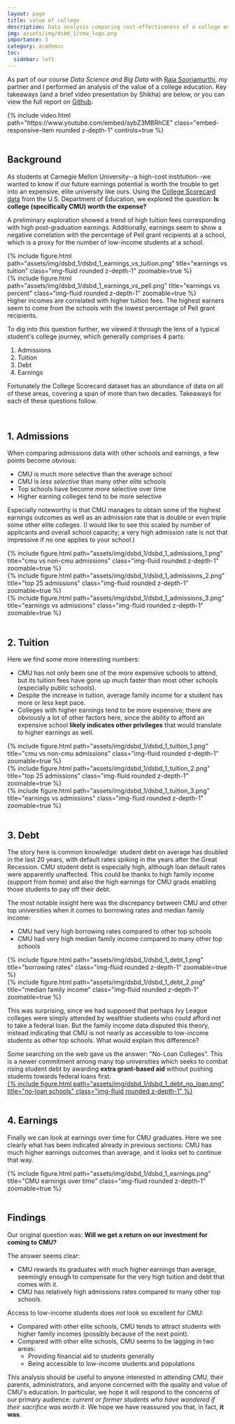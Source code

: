 ```yaml
---
layout: page
title: value of college
description: Data analysis comparing cost-effectiveness of a college education using College Scorecard data
img: assets/img/dsbd_1/cmu_logo.png
importance: 3
category: academic
toc:
  sidebar: left
---
```


As part of our course _Data Science and Big Data_ with [Raja Sooriamurthi](https://scholars.cmu.edu/4669-raja-sooriamurthi/teaching), my partner and I performed an analysis of the value of a college education. Key takeaways (and a brief video presentation by Shikha) are below, or you can view the full report on [Github](https://github.com/jondyer/dsbd/blob/master/projects/project1/project_1_report_final.ipynb).

<div class="row mt-3">
    <div class="col-sm mt-3 mt-md-0 embed-responsive embed-responsive-16by9">
        {% include video.html path="https://www.youtube.com/embed/aybZ3MBRhCE" class="embed-responsive-item rounded z-depth-1" controls=true %}
    </div>
</div>

<br>

## Background

As students at Carnegie Mellon University--a high-cost institution--we wanted to know if our future earnings potential is worth the trouble to get into an expensive, elite university like ours. Using the [College Scorecard data](https://collegescorecard.ed.gov/data/) from the U.S. Department of Education, we explored the question: **Is college (specifically CMU) worth the expense?**

A preliminary exploration showed a trend of high tuition fees corresponding with high post-graduation earnings. Additionally, earnings seem to show a negative correlation with the percentage of Pell grant recipients at a school, which is a proxy for the number of low-income students at a school.

<div class="row justify-content-sm-center">
    <div class="col-sm mt-3 mt-md-0">
        {% include figure.html path="assets/img/dsbd_1/dsbd_1_earnings_vs_tuition.png" title="earnings vs tuition" class="img-fluid rounded z-depth-1" zoomable=true %}
    </div>
    <div class="col-sm mt-3 mt-md-0">
        {% include figure.html path="assets/img/dsbd_1/dsbd_1_earnings_vs_pell.png" title="earnings vs percent" class="img-fluid rounded z-depth-1" zoomable=true %}
    </div>
</div>
<div class="caption">
    Higher incomes are correlated with higher tuition fees. The highest earners seem to come from the schools with the lowest percentage of Pell grant recipients.
</div>

To dig into this question further, we viewed it through the lens of a typical student's college journey, which generally comprises 4 parts:

1. Admissions
2. Tuition
3. Debt
4. Earnings

Fortunately the College Scorecard dataset has an abundance of data on all of these areas, covering a span of more than two decades. Takeaways for each of these questions follow.

<br>

## 1. Admissions

When comparing admissions data with other schools and earnings, a few points become obvious:

* CMU is much more selective than the average school
* CMU is _less selective_ than many other elite schools
* Top schools have become _more_ selective over time
* Higher earning colleges tend to be more selective

Especially noteworthy is that CMU manages to obtain some of the highest earnings outcomes as well as an admission rate that is double or even triple some other elite colleges. (I would like to see this scaled by number of applicants and overall school capacity; a very high admission rate is not that impressive if no one applies to your school.)

<div class="row justify-content-sm-center">
    <div class="col-sm mt-3 mt-md-0">
        {% include figure.html path="assets/img/dsbd_1/dsbd_1_admissions_1.png" title="cmu vs non-cmu admissions" class="img-fluid rounded z-depth-1" zoomable=true %}
    </div>
    <div class="col-sm mt-3 mt-md-0">
        {% include figure.html path="assets/img/dsbd_1/dsbd_1_admissions_2.png" title="top 25 admissions" class="img-fluid rounded z-depth-1" zoomable=true %}
    </div>
    <div class="col-sm mt-3 mt-md-0">
        {% include figure.html path="assets/img/dsbd_1/dsbd_1_admissions_3.png" title="earnings vs admissions" class="img-fluid rounded z-depth-1" zoomable=true %}
    </div>
</div>

<br>

## 2. Tuition

Here we find some more interesting numbers:

* CMU has not only been one of the more expensive schools to attend, but its tuition fees have gone up much faster than most other schools (especially public schools).
* Despite the increase in tuition, average family income for a student has more or less kept pace.
* Colleges with higher earnings tend to be more expensive; there are obviously a lot of other factors here, since the ability to afford an expensive school **likely indicates other privileges** that would translate to higher earnings as well.

<div class="row justify-content-sm-center">
    <div class="col-sm mt-3 mt-md-0">
        {% include figure.html path="assets/img/dsbd_1/dsbd_1_tuition_1.png" title="cmu vs non-cmu admissions" class="img-fluid rounded z-depth-1" zoomable=true %}
    </div>
    <div class="col-sm mt-3 mt-md-0">
        {% include figure.html path="assets/img/dsbd_1/dsbd_1_tuition_2.png" title="top 25 admissions" class="img-fluid rounded z-depth-1" zoomable=true %}
    </div>
    <div class="col-sm mt-3 mt-md-0">
        {% include figure.html path="assets/img/dsbd_1/dsbd_1_tuition_3.png" title="earnings vs admissions" class="img-fluid rounded z-depth-1" zoomable=true %}
    </div>
</div>

<br>

## 3. Debt

The story here is common knowledge: student debt on average has doubled in the last 20 years, with default rates spiking in the years after the Great Recession.
CMU student debt is especially high, although loan default rates were apparently unaffected. This could be thanks to high family income (support from home) and also the high earnings for CMU grads enabling those students to pay off their debt.

The most notable insight here was the discrepancy between CMU and other top universities when it comes to borrowing rates and median family income:

* CMU had very high borrowing rates compared to other top schools
* CMU had very high median family income compared to many other top schools

<div class="row justify-content-sm-center">
    <div class="col-sm mt-3 mt-md-0">
        {% include figure.html path="assets/img/dsbd_1/dsbd_1_debt_1.png" title="borrowing rates" class="img-fluid rounded z-depth-1" zoomable=true %}
    </div>
    <div class="col-sm mt-3 mt-md-0">
        {% include figure.html path="assets/img/dsbd_1/dsbd_1_debt_2.png" title="median family income" class="img-fluid rounded z-depth-1" zoomable=true %}
    </div>
</div>

This was surprising, since we had supposed that perhaps Ivy League colleges were simply attended by wealthier students who could afford not to take a federal loan. But the family income data disputed this theory, instead indicating that CMU is not nearly as accessible to low-income students as other top schools. What would explain this difference?

<div class="row justify-content-sm-center">
    <div class="col-sm mt-3 mt-md-0">
        Some searching on the web gave us the answer: "No-Loan Colleges". This is a newer commitment among many top universities which seeks to combat rising student debt by awarding <b>extra grant-based aid</b> without pushing students towards federal loans first.
    </div>
    <div class="col-sm mt-3 mt-md-0">
        <a href="https://thescholarshipsystem.com/blog-for-students-families/a-complete-list-of-no-loan-colleges-and-what-it-means-to-your-student/">
            {% include figure.html path="assets/img/dsbd_1/dsbd_1_debt_no_loan.png" title="no-loan schools" class="img-fluid rounded z-depth-1" %}
        </a>
    </div>
</div>

<br>

## 4. Earnings

Finally we can look at earnings over time for CMU graduates. Here we see clearly what has been indicated already in previous sections: CMU has much higher earnings outcomes than average, and it looks set to continue that way.

<div class="row justify-content-sm-center">
    <div class="col-sm mt-3 mt-md-0">
        {% include figure.html path="assets/img/dsbd_1/dsbd_1_earnings.png" title="CMU earnings over time" class="img-fluid rounded z-depth-1" zoomable=true %}
    </div>
</div>

<br>

## Findings

Our original question was: **Will we get a return on our investment for coming to CMU?**

The answer seems clear:

* CMU rewards its graduates with much higher earnings than average, seemingly enough to compensate for the very high tuition and debt that comes with it.
* CMU has relatively high admissions rates compared to many other top schools.

Access to low-income students does _not_ look so excellent for CMU:

* Compared with other elite schools, CMU tends to attract students with higher family incomes (possibly because of the next point).
* Compared with other elite schools, CMU seems to be lagging in two areas:
  * Providing financial aid to students generally
  * Being accessible to low-income students and populations

This analysis should be useful to anyone interested in attending CMU, their parents, administrators, and anyone concerned with the quality and value of CMU's education. In particular, we hope it will respond to the concerns of our primary audience: _current or former students who have wondered if their sacrifice was worth it_. We hope we have reassured you that, in fact, **it was**.